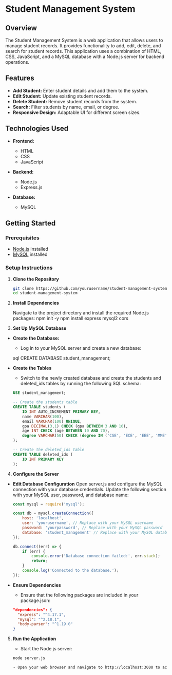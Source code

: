 # Student Management System

## Overview

The Student Management System is a web application that allows users to manage student records. It provides functionality to add, edit, delete, and search for student records. This application uses a combination of HTML, CSS, JavaScript, and a MySQL database with a Node.js server for backend operations.

## Features

- **Add Student:** Enter student details and add them to the system.
- **Edit Student:** Update existing student records.
- **Delete Student:** Remove student records from the system.
- **Search:** Filter students by name, email, or degree.
- **Responsive Design:** Adaptable UI for different screen sizes.

## Technologies Used

- **Frontend:**
  - HTML
  - CSS
  - JavaScript

- **Backend:**
  - Node.js
  - Express.js

- **Database:**
  - MySQL

## Getting Started

### Prerequisites

- [Node.js](https://nodejs.org/) installed
- [MySQL](https://www.mysql.com/) installed

### Setup Instructions

1. **Clone the Repository**

   ```bash
   git clone https://github.com/yourusername/student-management-system.git
   cd student-management-system

2. **Install Dependencies**

   Navigate to the project directory and install the required Node.js packages:
   npm init -y
   npm install express mysql2 cors

3. **Set Up MySQL Database**
   
  - **Create the Database:**
    - Log in to your MySQL server and create a new database:
      
    sql
    CREATE DATABASE student_management;

  - **Create the Tables**
    - Switch to the newly created database and create the students and deleted_ids tables by running the following SQL schema:

    ```sql
    USE student_management;

    -- Create the students table
    CREATE TABLE students (
        ID INT AUTO_INCREMENT PRIMARY KEY,
        name VARCHAR(100),
        email VARCHAR(100) UNIQUE,
        gpa DECIMAL(3,1) CHECK (gpa BETWEEN 3 AND 10),
        age INT CHECK (age BETWEEN 10 AND 70),
        degree VARCHAR(50) CHECK (degree IN ('CSE', 'ECE', 'EEE', 'MME', 'ME', 'CE', 'CHE', 'BT', 'IT'))
    );
    
    -- Create the deleted_ids table
    CREATE TABLE deleted_ids (
        ID INT PRIMARY KEY
    );

4. **Configure the Server**

- **Edit Database Configuration**
  Open server.js and configure the MySQL connection with your database credentials. Update the following section with your MySQL user, password, and database name:

  ```javascript
  const mysql = require('mysql');

  const db = mysql.createConnection({
      host: 'localhost',
      user: 'yourusername', // Replace with your MySQL username
      password: 'yourpassword', // Replace with your MySQL password
      database: 'student_management' // Replace with your MySQL database name
  });
  
  db.connect((err) => {
      if (err) {
          console.error('Database connection failed:', err.stack);
          return;
      }
      console.log('Connected to the database.');
  });

- **Ensure Dependencies**
  - Ensure that the following packages are included in your package.json:
  
  ```json
  "dependencies": {
    "express": "^4.17.1",
    "mysql": "^2.18.1",
    "body-parser": "^1.19.0"
  }

5. **Run the Application**
   - Start the Node.js server:

   ```bash
   node server.js

   - Open your web browser and navigate to http://localhost:3000 to access the application.
